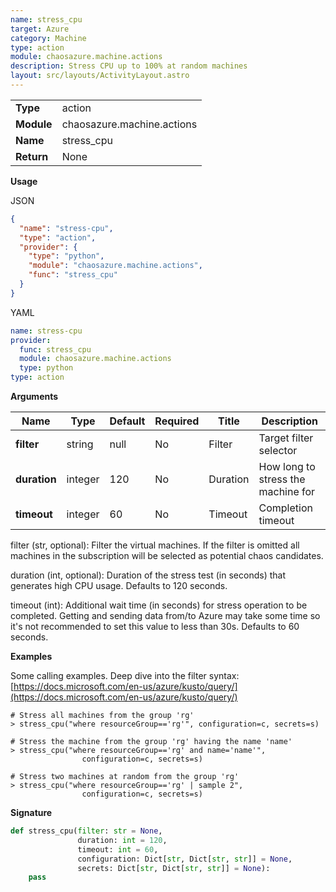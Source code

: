 ```yaml
---
name: stress_cpu
target: Azure
category: Machine
type: action
module: chaosazure.machine.actions
description: Stress CPU up to 100% at random machines
layout: src/layouts/ActivityLayout.astro
---
```


|            |                            |
| ---------- | -------------------------- |
| **Type**   | action                     |
| **Module** | chaosazure.machine.actions |
| **Name**   | stress_cpu                 |
| **Return** | None                       |

**Usage**

JSON

```json
{
  "name": "stress-cpu",
  "type": "action",
  "provider": {
    "type": "python",
    "module": "chaosazure.machine.actions",
    "func": "stress_cpu"
  }
}
```

YAML

```yaml
name: stress-cpu
provider:
  func: stress_cpu
  module: chaosazure.machine.actions
  type: python
type: action
```

**Arguments**

| Name         | Type    | Default | Required | Title    | Description                        |
| ------------ | ------- | ------- | -------- | -------- | ---------------------------------- |
| **filter**   | string  | null    | No       | Filter   | Target filter selector             |
| **duration** | integer | 120     | No       | Duration | How long to stress the machine for |
| **timeout**  | integer | 60      | No       | Timeout  | Completion timeout                 |

filter (str, optional): Filter the virtual machines. If the filter is omitted all machines in the subscription will be selected as potential chaos candidates.

duration (int, optional): Duration of the stress test (in seconds) that generates high CPU usage. Defaults to 120 seconds.

timeout (int): Additional wait time (in seconds) for stress operation to be completed. Getting and sending data from/to Azure may take some time so it's not recommended to set this value to less than 30s. Defaults to 60 seconds.

**Examples**

Some calling examples. Deep dive into the filter syntax: [https://docs.microsoft.com/en-us/azure/kusto/query/](https://docs.microsoft.com/en-us/azure/kusto/query/)

```shell
# Stress all machines from the group 'rg'
> stress_cpu("where resourceGroup=='rg'", configuration=c, secrets=s)
```

```shell
# Stress the machine from the group 'rg' having the name 'name'
> stress_cpu("where resourceGroup=='rg' and name='name'",
                configuration=c, secrets=s)
```

```shell
# Stress two machines at random from the group 'rg'
> stress_cpu("where resourceGroup=='rg' | sample 2",
                configuration=c, secrets=s)
```

**Signature**

```python
def stress_cpu(filter: str = None,
               duration: int = 120,
               timeout: int = 60,
               configuration: Dict[str, Dict[str, str]] = None,
               secrets: Dict[str, Dict[str, str]] = None):
    pass
```
